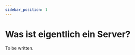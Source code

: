 ```yaml
---
sidebar_position: 1
---
```


Was ist eigentlich ein Server?
================================

To be written.